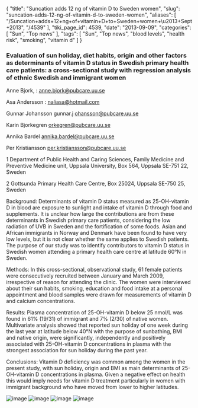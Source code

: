 {
    "title": "Suncation adds 12 ng of vitamin D to Sweden women",
    "slug": "suncation-adds-12-ng-of-vitamin-d-to-sweden-women",
    "aliases": [
        "/Suncation+adds+12+ng+of+vitamin+D+to+Sweden+women+\u2013+Sept+2013",
        "/4539"
    ],
    "tiki_page_id": 4539,
    "date": "2013-09-09",
    "categories": [
        "Sun",
        "Top news"
    ],
    "tags": [
        "Sun",
        "Top news",
        "blood levels",
        "health risk",
        "smoking",
        "vitamin d"
    ]
}


### Evaluation of sun holiday, diet habits, origin and other factors as determinants of vitamin D status in Swedish primary health care patients: a cross-sectional study with regression analysis of ethnic Swedish and immigrant women

Anne Bjork, : anne.bjork@pubcare.uu.se

Asa Andersson : naliasa@hotmail.com

Gunnar Johansson  gunnar.j ohansson@pubcare.uu.se 

Karin Bjorkegren  orkegren@pubcare.uu.se 

Annika Bardel annika.bardel@pubcare.uu.se 

Per Kristiansson per.kristiansson@pubcare.uu.se

1 Department of Public Health and Caring Sciences, Family Medicine and Preventive Medicine unit, Uppsala University, Box 564, Uppsala SE-751 22, Sweden

2 Gottsunda Primary Health Care Centre, Box 25024, Uppsala SE-750 25, Sweden

Background: Determinants of vitamin D status measured as 25-OH-vitamin D in blood are exposure to sunlight and intake of vitamin D through food and supplements. It is unclear how large the contributions are from these determinants in Swedish primary care patients, considering the low radiation of UVB in Sweden and the fortification of some foods. Asian and African immigrants in Norway and Denmark have been found to have very low levels, but it is not clear whether the same applies to Swedish patients. The purpose of our study was to identify contributors to vitamin D status in Swedish women attending a primary health care centre at latitude 60°N in Sweden.

Methods: In this cross-sectional, observational study, 61 female patients were consecutively recruited between January and March 2009, irrespective of reason for attending the clinic. The women were interviewed about their sun habits, smoking, education and food intake at a personal appointment and blood samples were drawn for measurements of vitamin D and calcium concentrations.

Results: Plasma concentration of 25-OH-vitamin D below 25 nmol/L was found in 61% (19/31) of immigrant and 7% (2/30) of native women. Multivariate analysis showed that reported sun holiday of one week during the last year at latitude below 40°N with the purpose of sunbathing, BMI and native origin, were significantly, independently and positively associated with 25-OH-vitamin D concentrations in plasma with the strongest association for sun holiday during the past year.

Conclusions: Vitamin D deficiency was common among the women in the present study, with sun holiday, origin and BMI as main determinants of 25-OH-vitamin D concentrations in plasma. Given a negative effect on health this would imply needs for vitamin D treatment particularly in women with immigrant background who have moved from lower to higher latitudes.

<img src="https://d378j1rmrlek7x.cloudfront.net/attachments/jpeg/suncation-t1.jpg" alt="image">
<img src="https://d378j1rmrlek7x.cloudfront.net/attachments/jpeg/suncation-t2.jpg" alt="image">
<img src="https://d378j1rmrlek7x.cloudfront.net/attachments/jpeg/suncation-fa.jpg" alt="image">
<img src="https://d378j1rmrlek7x.cloudfront.net/attachments/jpeg/suncation-f2b.jpg" alt="image">